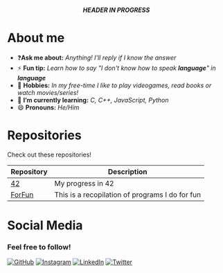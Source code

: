 <!--Header-->

<p align="center"><strong><em>HEADER IN PROGRESS</em></strong></p>



<!--Header END-->

<!--About me START-->

# About me

- ❓**Ask me about:** _Anything! I'll reply if I know the answer_
- ⚡ **Fun tip:** _Learn how to say "I don't know how to speak **language**" in **language**_
- 🚀 **Hobbies:** _In my free-time I like to play videogames, read books or watch movies/series!_
- 🌱 **I’m currently learning:** _C, C++, JavaScript, Python_
- 😄 **Pronouns:** _He/Him_

<!--About me END-->

<!-- Repositories START-->

# Repositories

Check out these repositories!

|	Repository																							|	Description																					|	
|-------------------------------------------------------------------------------------------------------|-----------------------------------------------------------------------------------------------|	
|	[42](https://github.com/SrRecursive/42)																| 	My progress in 42																			|
|	[ForFun](https://github.com/SrRecursive/ForFun)														| 	This is a recopilation of programs I do for fun												|

<!-- Repositories END>

<!--Social Media START-->

# Social Media

### Feel free to follow!

[![GitHub](https://img.shields.io/static/v1?label=&message=GitHub&color=171515&logo=github&logoColor=white&style=for-the-badge)](https://github.com/SrRecursive)
[![Instagram](https://img.shields.io/static/v1?label=&message=Instagram&color=FF69B4&logo=instagram&logoColor=red&style=for-the-badge)](https://instagram.com/lmnot2blue7)
[![LinkedIn](https://img.shields.io/static/v1?label=&message=LinkedIn&color=0e76a8&logo=linkedin&logoColor=white&style=for-the-badge)](https://www.linkedin.com/in/rojohn-ibana)
[![Twitter](https://img.shields.io/static/v1?label=&message=Twitter&color=1DA1F2&logo=twitter&logoColor=white&style=for-the-badge)](https://twitter.com/SrRecursive)

 <!--Social Media END-->
 
